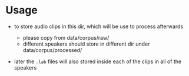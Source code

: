 # Usage
- to store audio clips in this dir, which will be use to process afterwards
    - please copy from data/corpus/raw/
    - different speakers should store in different dir under data/corpus/processed/

- later the `.lab` files will also stored inside each of the clips in all of the speakers
